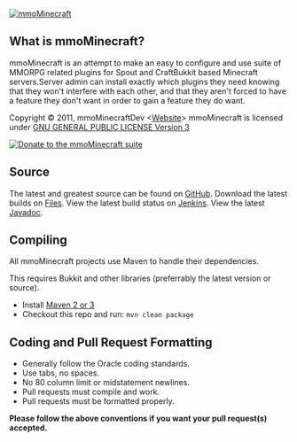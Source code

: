 [![mmoMinecraft][Project Logo]][Website]

What is mmoMinecraft?
---------------------
mmoMinecraft is an attempt to make an easy to configure and use suite of MMORPG related plugins for Spout and CraftBukkit based Minecraft servers.Server admin can install exactly which plugins they need
knowing that they won't interfere with each other, and that they aren't forced to have a feature they don't want in order to gain a feature they do want.

Copyright &copy; 2011, mmoMinecraftDev <[Website]>
mmoMinecraft is licensed under [GNU GENERAL PUBLIC LICENSE Version 3][License]

[![Donate to the mmoMinecraft suite][Donate Logo]][Donate]

Source
------
The latest and greatest source can be found on [GitHub].
Download the latest builds on [Files].
View the latest build status on [Jenkins].
View the latest [Javadoc].

Compiling
---------
All mmoMinecraft projects use Maven to handle their dependencies.

This requires Bukkit and other libraries (preferrably the latest version or source).

 * Install [Maven 2 or 3](http://maven.apache.org/download.html)
 * Checkout this repo and run: `mvn clean package`

Coding and Pull Request Formatting
----------------------------------
 * Generally follow the Oracle coding standards.
 * Use tabs, no spaces.
 * No 80 column limit or midstatement newlines.
 * Pull requests must compile and work.
 * Pull requests must be formatted properly.

**Please follow the above conventions if you want your pull request(s) accepted.**

[Project Logo]: http://mmo.me.uk/images/mmoMinecraft.png
[License]: http://www.gnu.org/licenses/gpl.html
[Website]: http://mmo.me.uk/
[GitHub]: https://github.com/mmoMinecraftDev/
[Javadoc]: http://jd.mmo.me.uk/
[Files]: http://files.mmo.me.uk/
[Jenkins]: http://ci.mmo.me.uk/
[Donate]: https://www.paypal.com/cgi-bin/webscr?hosted_button_id=ECAE2696RB724&item_name=mmoMinecraft+donation+%28from+github.com%29&cmd=_s-xclick
[Donate Logo]: http://www.paypalobjects.com/en_GB/i/btn/btn_donate_SM.gif
